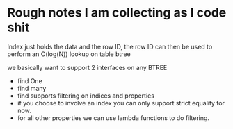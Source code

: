 # Rough notes I am collecting as I code shit

Index just holds the data and the row ID, the row ID
can then be used to perform an O(log(N)) lookup on table btree

we basically want to support 2 interfaces on any BTREE
- find One 
- find many
- find supports filtering on indices and properties
- if you choose to involve an index you can only support strict equality for now.
- for all other properties we can use lambda functions to do filtering.